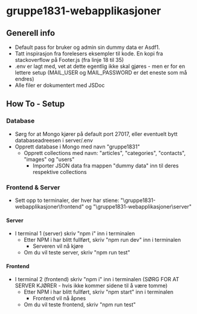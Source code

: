 # gruppe1831-webapplikasjoner
## Generell info
* Default pass for bruker og admin sin dummy data er Asdf1.
* Tatt inspirasjon fra forelesers eksempler til kode. En kopi fra stackoverflow på Footer.js (fra linje 18 til 35)
* .env er lagt med, vet at dette egentlig ikke skal gjøres - men er for en lettere setup (MAIL_USER og MAIL_PASSWORD er det eneste som må endres)
* Alle filer er dokumentert med JSDoc
## How To - Setup
### Database
* Sørg for at Mongo kjører på default port 27017, eller eventuelt bytt databaseadreesen i server/.env
* Opprett database i Mongo med navn "gruppe1831"
  * Opprett collections med navn: "articles", "categories", "contacts", "images" og "users"
    * Importer JSON data fra mappen "dummy data" inn til deres respektive collections
### Frontend & Server
* Sett opp to terminaler, der hver har stiene: "\gruppe1831-webapplikasjoner\frontend" og "\gruppe1831-webapplikasjoner\server"
#### Server
  * I terminal 1 (server) skriv "npm i" inn i terminalen
    * Etter NPM i har blitt fullført, skriv "npm run dev" inn i terminalen
      * Serveren vil nå kjøre
    * Om du vil teste server, skriv "npm run test"
#### Frontend
  * I terminal 2 (frontend) skriv "npm i" inn i terminalen (SØRG FOR AT SERVER KJØRER - hvis ikke kommer sidene til å være tomme)
    * Etter NPM i har blitt fullført, skriv "npm start" inn i terminalen
      * Frontend vil nå åpnes
    * Om du vil teste frontend, skriv "npm run test"
